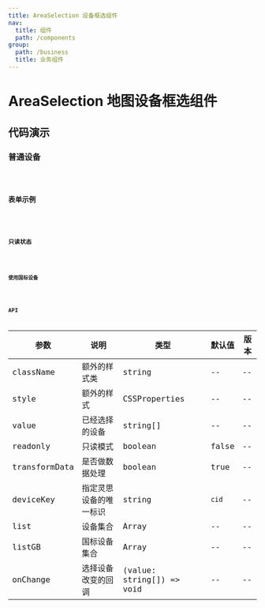 ```yaml
---
title: AreaSelection 设备框选组件
nav:
  title: 组件
  path: /components
group:
  path: /business
  title: 业务组件
---
```


# AreaSelection 地图设备框选组件

## 代码演示

### 普通设备

<code src="./demo/demo-01.tsx" />

### 表单示例

<code src="./demo/demo-02.tsx" />

### 只读状态

<code src="./demo/demo-03.tsx" />

### 使用国标设备

<code src="./demo/demo-04.tsx" />

## API

| 参数          | 说明                   | 类型                      | 默认值 | 版本 |
| ------------- | ---------------------- | ------------------------- | ------ | ---- |
| className     | 额外的样式类           | string                    | --     | --   |
| style         | 额外的样式             | CSSProperties             | --     | --   |
| value         | 已经选择的设备         | string[]                  | --     | --   |
| readonly      | 只读模式               | boolean                   | false  | --   |
| transformData | 是否做数据处理         | boolean                   | true   | --   |
| deviceKey     | 指定灵思设备的唯一标识 | string                    | `cid`  | --   |
| list          | 设备集合               | Array                     | --     | --   |
| listGB        | 国标设备集合           | Array                     | --     | --   |
| onChange      | 选择设备改变的回调     | (value: string[]) => void | --     | --   |
